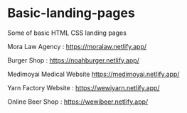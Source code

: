 # Basic-landing-pages
Some of basic HTML CSS landing pages

Mora Law Agency : https://moralaw.netlify.app/

Burger Shop : https://noahburger.netlify.app/

Medimoyai Medical Website https://medimoyai.netlify.app/

Yarn Factory Website : https://wewiyarn.netlify.app/

Online Beer Shop : https://wewibeer.netlify.app/


